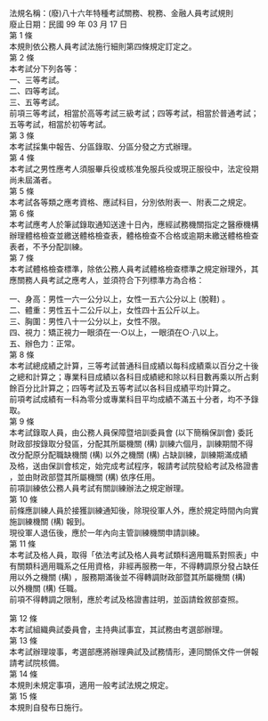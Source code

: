 法規名稱：(廢)八十六年特種考試關務、稅務、金融人員考試規則  
廢止日期：民國 99 年 03 月 17 日  
第 1 條  
本規則依公務人員考試法施行細則第四條規定訂定之。  
第 2 條  
本考試分下列各等：  
一、三等考試。  
二、四等考試。  
三、五等考試。  
前項三等考試，相當於高等考試三級考試；四等考試，相當於普通考試；  
五等考試，相當於初等考試。  
第 3 條  
本考試採集中報告、分區錄取、分區分發之方式辦理。  
第 4 條  
本考試之男性應考人須服畢兵役或核准免服兵役或現正服役中，法定役期  
尚未屆滿者。  
第 5 條  
本考試各等類之應考資格、應試科目，分別依附表一、附表二之規定。  
第 6 條  
本考試應考人於筆試錄取通知送達十日內，應經試務機關指定之醫療機構  
辦理體格檢查並繳送體格檢查表，體格檢查不合格或逾期未繳送體格檢查  
表者，不予分配訓練。  
第 7 條  
本考試體格檢查標準，除依公務人員考試體格檢查標準之規定辦理外，其  
應關務人員考試之應考人，並須符合下列標準方為合格：  


一、身高：男性一六一公分以上，女性一五六公分以上 (脫鞋) 。  
二、體重：男性五十二公斤以上，女性四十五公斤以上。  
三、胸圍：男性八十一公分以上，女性不限。  
四、視力：矯正視力一眼須在一‧○以上，一眼須在○‧八以上。  
五、辦色力：正常。  
第 8 條  
本考試總成績之計算，三等考試普通科目成績以每科成績乘以百分之十後  
之總和計算之；專業科目成績以各科目成績總和除以科目數再乘以所占剩  
餘百分比計算之；四等考試及五等考試以各科目成績平均計算之。  
前項考試成績有一科為零分或專業科目平均成績不滿五十分者，均不予錄  
取。  
第 9 條  
本考試錄取人員，由公務人員保障暨培訓委員會 (以下簡稱保訓會) 委託  
財政部按錄取分發區，分配其所屬機關 (構) 訓練六個月，訓練期間不得  
改分配原分配職缺機關 (構) 以外之機關 (構) 占缺訓練，訓練期滿成績  
及格，送由保訓會核定，始完成考試程序，報請考試院發給考試及格證書  
，並由財政部暨其所屬機關 (構) 依序任用。  
前項訓練依公務人員考試有關訓練辦法之規定辦理。  
第 10 條  
前條應訓練人員於接獲訓練通知後，除現役軍人外，應於規定時間內向實  
施訓練機關 (構) 報到。  
現役軍人退伍後，應於一年內向主管訓練機關申請訓練。  
第 11 條  
本考試及格人員，取得「依法考試及格人員考試類科適用職系對照表」中  
有關類科適用職系之任用資格，非經再服務一年，不得轉調原分發占缺任  
用以外之機關 (構) ，服務期滿後並不得轉調財政部暨其所屬機關 (構)  
以外機關 (構) 任職。  
前項不得轉調之限制，應於考試及格證書註明，並函請銓敘部查照。  


第 12 條  
本考試組織典試委員會，主持典試事宜，其試務由考選部辦理。  
第 13 條  
本考試辦理竣事，考選部應將辦理典試及試務情形，連同關係文件一併報  
請考試院核備。  
第 14 條  
本規則未規定事項，適用一般考試法規之規定。  
第 15 條  
本規則自發布日施行。  


